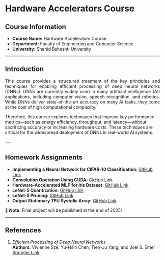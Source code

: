 # Hardware Accelerators Course

## Course Information
- **Course Name:** Hardware Accelerators Course  
- **Department:** Faculty of Engineering and Computer Science  
- **University:** Shahid Beheshti University  

---

## Introduction
<p align="justify">
This course provides a structured treatment of the key principles and techniques for enabling efficient processing of deep neural networks (DNNs). DNNs are currently widely used in many artificial intelligence (AI) applications, including computer vision, speech recognition, and robotics. While DNNs deliver state-of-the-art accuracy on many AI tasks, they come at the cost of high computational complexity. 

Therefore, this course explores techniques that improve key performance metrics—such as energy efficiency, throughput, and latency—without sacrificing accuracy or increasing hardware costs. These techniques are critical for the widespread deployment of DNNs in real-world AI systems.
</p>
---

## Homework Assignments

- **Implementing a Neural Network for CIFAR-10 Classification:** [GitHub Link](https://github.com/matinfirooz/Implementing-a-Neural-Network-for-CIFAR-10-Classification.git)  
- **Convolution Operation Using CUDA:** [GitHub Link](https://github.com/matinfirooz/Convolution-Operation-Using-CUDA.git)  
- **Hardware-Accelerated MLP for Iris Dataset:** [GitHub Link](https://github.com/matinfirooz/Hardware-Accelerated-MLP-for-Iris-Dataset.git)  
- **LeNet-5 Quantization:** [GitHub Link](https://github.com/matinfirooz/LeNet-5-Quantization.git)  
- **LeNet-5 Pruning:** [GitHub Link](https://github.com/matinfirooz/Lenet-5-Pruning.git)  
- **Output Stationary TPU Systolic Array:** [GitHub Link](https://github.com/matinfirooz/TPU-Systolic-Array.git)  

📌 **Note:** Final project will be published at the end of 2025!

---

## References

1. *Efficient Processing of Deep Neural Networks*  
   **Authors:** Vivienne Sze, Yu-Hsin Chen, Tien-Ju Yang, and Joel S. Emer  
   [Springer Link](https://link.springer.com/book/10.1007/978-3-031-01766-7)
